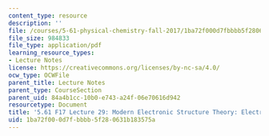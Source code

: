 ```yaml
---
content_type: resource
description: ''
file: /courses/5-61-physical-chemistry-fall-2017/1ba72f000d7fbbbb5f280631b183575a_MIT5_61F17_lec29.pdf
file_size: 984833
file_type: application/pdf
learning_resource_types:
- Lecture Notes
license: https://creativecommons.org/licenses/by-nc-sa/4.0/
ocw_type: OCWFile
parent_title: Lecture Notes
parent_type: CourseSection
parent_uid: 84a4b1cc-10b0-e743-a24f-06e70616d942
resourcetype: Document
title: '5.61 F17 Lecture 29: Modern Electronic Structure Theory: Electron Correlation'
uid: 1ba72f00-0d7f-bbbb-5f28-0631b183575a
---
```

